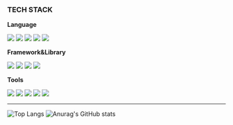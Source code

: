 
### TECH STACK
<div>
  <p><strong>Language</strong></p>
  <img src="https://img.shields.io/badge/JAVASCRIPT-F7DF1E?style=flat&logo=JAVASCRIPT&logoColor=white" />
  <img src="https://img.shields.io/badge/HTML5-E34F26?style=flat&logo=HTML5&logoColor=white" />
  <img src="https://img.shields.io/badge/CSS3-1572B6?style=flat&logo=CSS3&logoColor=white" />
  <img src="https://img.shields.io/badge/TYPESCRIPT-3178C6?style=flat&logo=typescript&logoColor=white">
  <img src="https://img.shields.io/badge/PYTHON-3776AB?style=flat&logo=PYTHON&logoColor=white" />
  <br/>
  <p><strong>Framework&Library</strong></p>
  <img src="https://img.shields.io/badge/REACT-61DAFB?style=flat&logo=react&logoColor=white">
  <img src="https://img.shields.io/badge/REACT NATIVE-61DAFB?style=flat&logo=react&logoColor=white">
  <img src="https://img.shields.io/badge/STYLED COMPONENTS-DB7093?style=flat&logo=styledcomponents&logoColor=white">
  <img src="https://img.shields.io/badge/MYSQL-4479A1?style=flat&logo=mysql&logoColor=white">  
  <br />
  <p><strong>Tools</strong></p>
  <img src="https://img.shields.io/badge/GITHUB-181717?style=flat&logo=GITHUB&logoColor=white">
  <img src="https://img.shields.io/badge/FIGMA-F24E1E?style=flat&logo=FIGMA&logoColor=white">
  <img src="https://img.shields.io/badge/NOTION-000000?style=flat&logo=NOTION&logoColor=white">
  <img src="https://img.shields.io/badge/SLACK-4A154B?style=flat&logo=SLACK&logoColor=white">
  <img src="https://img.shields.io/badge/POSTMAN-FF6C37?style=flat&logo=POSTMAN&logoColor=white">
</div>


<hr>


![Top Langs](https://github-readme-stats.vercel.app/api/top-langs/?username=Kimyebin00&layout=compact)
![Anurag's GitHub stats](https://github-readme-stats.vercel.app/api?username=Kimyebin00&show_icons=true&theme=transparent)
<!--
**Kimyebin00/Kimyebin00** is a ✨ _special_ ✨ repository because its `README.md` (this file) appears on your GitHub profile.

Here are some ideas to get you started:

- 🔭 I’m currently working on ...
- 🌱 I’m currently learning ...
- 👯 I’m looking to collaborate on ...
- 🤔 I’m looking for help with ...
- 💬 Ask me about ...
- 📫 How to reach me: ...
- 😄 Pronouns: ...
- ⚡ Fun fact: ...
-->

